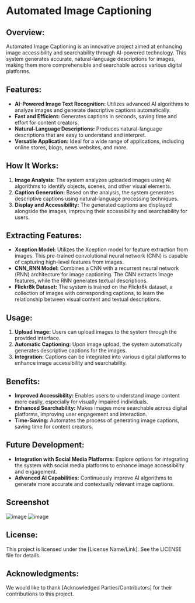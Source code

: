 # Automated Image Captioning

## Overview:
Automated Image Captioning is an innovative project aimed at enhancing image accessibility and searchability through AI-powered technology. This system generates accurate, natural-language descriptions for images, making them more comprehensible and searchable across various digital platforms.

## Features:
- **AI-Powered Image Text Recognition:** Utilizes advanced AI algorithms to analyze images and generate descriptive captions automatically.
- **Fast and Efficient:** Generates captions in seconds, saving time and effort for content creators.
- **Natural-Language Descriptions:** Produces natural-language descriptions that are easy to understand and interpret.
- **Versatile Application:** Ideal for a wide range of applications, including online stores, blogs, news websites, and more.

## How It Works:
1. **Image Analysis:** The system analyzes uploaded images using AI algorithms to identify objects, scenes, and other visual elements.
2. **Caption Generation:** Based on the analysis, the system generates descriptive captions using natural-language processing techniques.
3. **Display and Accessibility:** The generated captions are displayed alongside the images, improving their accessibility and searchability for users.

## Extracting Features:
- **Xception Model:** Utilizes the Xception model for feature extraction from images. This pre-trained convolutional neural network (CNN) is capable of capturing high-level features from images.
- **CNN_RNN Model:** Combines a CNN with a recurrent neural network (RNN) architecture for image captioning. The CNN extracts image features, while the RNN generates textual descriptions.
- **Flickr8k Dataset:** The system is trained on the Flickr8k dataset, a collection of images with corresponding captions, to learn the relationship between visual content and textual descriptions.

## Usage:
1. **Upload Image:** Users can upload images to the system through the provided interface.
2. **Automatic Captioning:** Upon image upload, the system automatically generates descriptive captions for the images.
3. **Integration:** Captions can be integrated into various digital platforms to enhance image accessibility and searchability.

## Benefits:
- **Improved Accessibility:** Enables users to understand image content more easily, especially for visually impaired individuals.
- **Enhanced Searchability:** Makes images more searchable across digital platforms, improving user engagement and interaction.
- **Time-Saving:** Automates the process of generating image captions, saving time for content creators.

## Future Development:
- **Integration with Social Media Platforms:** Explore options for integrating the system with social media platforms to enhance image accessibility and engagement.
- **Advanced AI Capabilities:** Continuously improve AI algorithms to generate more accurate and contextually relevant image captions.

## Screenshot
![image](https://github.com/anurag-singh2001/Automated-Image-Captioning/assets/72223953/1501263b-f14b-4480-b04d-dad717e31bbf)
![image](https://github.com/anurag-singh2001/Automated-Image-Captioning/assets/72223953/e6280e6b-3d51-4001-8c32-1648ee74a53a)



## License:
This project is licensed under the [License Name/Link]. See the LICENSE file for details.

## Acknowledgments:
We would like to thank [Acknowledged Parties/Contributors] for their contributions to this project.
